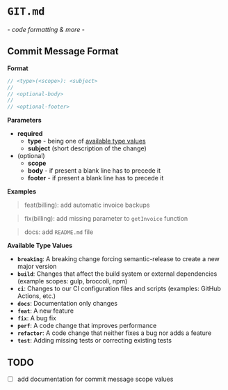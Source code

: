 
# `GIT.md`
*- code formatting & more -*

## Commit Message Format
**Format** 
```ts
// <type>(<scope>): <subject>
// 
// <optional-body>
// 
// <optional-footer>
```
**Parameters**
- **required**
  - **type** - being one of [available type values](#available-type-values)
  - **subject** (short description of the change)
- (optional)
  - **scope**
  - **body** - if present a blank line has to precede it
  - **footer** - if present a blank line has to precede it



**Examples**  
> feat(billing): add automatic invoice backups

> fix(billing): add missing parameter to `getInvoice` function

> docs: add `README.md` file



**Available Type Values**
- **`breaking`**: A breaking change forcing semantic-release to create a new major version
- **`build`**: Changes that affect the build system or external dependencies (example scopes: gulp, broccoli, npm)
- **`ci`**: Changes to our CI configuration files and scripts (examples: GitHub Actions, etc.)
- **`docs`**: Documentation only changes
- **`feat`**: A new feature
- **`fix`**: A bug fix
- **`perf`**: A code change that improves performance
- **`refactor`**: A code change that neither fixes a bug nor adds a feature
- **`test`**: Adding missing tests or correcting existing tests



## TODO
- [ ] add documentation for commit message scope values